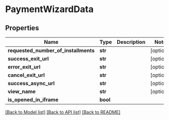 # PaymentWizardData

## Properties
Name | Type | Description | Notes
------------ | ------------- | ------------- | -------------
**requested_number_of_installments** | **str** |  | [optional] 
**success_exit_url** | **str** |  | [optional] 
**error_exit_url** | **str** |  | [optional] 
**cancel_exit_url** | **str** |  | [optional] 
**success_async_url** | **str** |  | [optional] 
**view_name** | **str** |  | [optional] 
**is_opened_in_iframe** | **bool** |  | 

[[Back to Model list]](../README.md#documentation-for-models) [[Back to API list]](../README.md#documentation-for-api-endpoints) [[Back to README]](../README.md)


